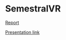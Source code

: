 # SemestralVR

[Report](Report.pdf) 

[Presentation link](https://docs.google.com/presentation/d/1grfr0Y5Tsk1HjdW_JoEhKnRqGCv-hQ8m/edit?usp=sharing&ouid=115588686152609208322&rtpof=true&sd=true)

